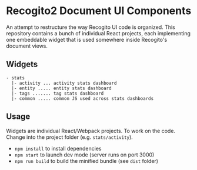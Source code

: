 # Recogito2 Document UI Components

An attempt to restructure the way Recogito UI code is organized. This repository contains a bunch
of individual React projects, each implementing one embeddable widget that is used somewhere inside
Recogito's document views.

## Widgets

```
- stats
  |- activity ... activity stats dashboard
  |- entity ..... entity stats dashboard
  |- tags ....... tag stats dashboard
  |- common ..... common JS used across stats dashboards
```

## Usage

Widgets are individual React/Webpack projects. To work  on the 
code. Change into the project folder (e.g. `stats/activity`).

- `npm install` to install dependencies
- `npm start` to launch dev mode (server runs on port 3000)
- `npm run build` to build the minified bundle (see `dist` folder)
